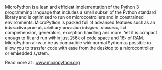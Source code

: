 MicroPython is a lean and efficient implementation of the Python 3 programming language that includes a small subset of the Python standard library and is optimised to run on microcontrollers and in constrained environments.
MicroPython is packed full of advanced features such as an interactive prompt, arbitrary precision integers, closures, list comprehension, generators, exception handling and more. Yet it is compact enough to fit and run within just 256k of code space and 16k of RAM.
MicroPython aims to be as compatible with normal Python as possible to allow you to transfer code with ease from the desktop to a microcontroller or embedded system.

Read more at : www.micropython.org

